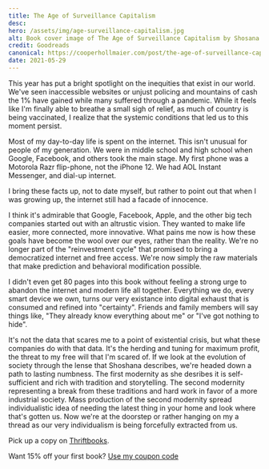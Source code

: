 ```yaml
---
title: The Age of Surveillance Capitalism
desc:
hero: /assets/img/age-surveillance-capitalism.jpg
alt: Book cover image of The Age of Surveillance Capitalism by Shosana Zuboff on a black gradient background.
credit: Goodreads
canonical: https://cooperhollmaier.com/post/the-age-of-surveillance-capitalism/
date: 2021-05-29
---
```


<span class="firstcharacter">T</span>his year has put a bright spotlight on the inequities that exist in our world. We've seen inaccessible websites or unjust policing and mountains of cash the 1% have gained while many suffered through a pandemic. While it feels like I'm finally able to breathe a small sigh of relief, as much of country is being vaccinated, I realize that the systemic conditions that led us to this moment persist.

Most of my day-to-day life is spent on the internet. This isn't unusual for people of my generation. We were in middle school and high school when Google, Facebook, and others took the main stage. My first phone was a Motorola Razr flip-phone, not the iPhone 12. We had AOL Instant Messenger, and dial-up internet.

I bring these facts up, not to date myself, but rather to point out that when I was growing up, the internet still had a facade of innocence.

I think it's admirable that Google, Facebook, Apple, and the other big tech companies started out with an altrustic vision. They wanted to make life easier, more connected, more innovative. What pains me now is how these goals have become the wool over our eyes, rather than the reality. We're no longer part of the "reinvestment cycle" that promised to bring a democratized internet and free access. We're now simply the raw materials that make prediction and behavioral modification possible.

I didn't even get 80 pages into this book without feeling a strong urge to abandon the internet and modern life all together. Everything we do, every smart device we own, turns our very existance into digital exhaust that is consumed and refined into "certainty". Friends and family members will say things like, "They already know everything about me" or "I've got nothing to hide".

It's not the data that scares me to a point of existential crisis, but what these companies do with that data. It's the herding and tuning for maximum profit, the threat to my free will that I'm scared of. If we look at the evolution of society through the lense that Shoshana describes, we're headed down a path to lasting numbness. The first modernity as she desribes it is self-sufficient and rich with tradition and storytelling. The second modernity representing a break from these traditions and hard work in favor of a more industrial society. Mass production of the second modernity spread individualistic idea of needing the latest thing in your home and look where that's gotten us. Now we're at the doorstep or rather hanging on my a thread as our very individualism is being forcefully extracted from us.

Pick up a copy on [Thriftbooks](https://www.thriftbooks.com/w/master-or-slave-the-fight-for-the-soul-of-our-information-civilization_shoshana-zuboff/13538101/#isbn=1610395697).

Want 15% off your first book? [Use my coupon code](https://www.thriftbooks.com/share/?code=9XHsaMgkk9p1arBDDfBjtw%253d%253d)
